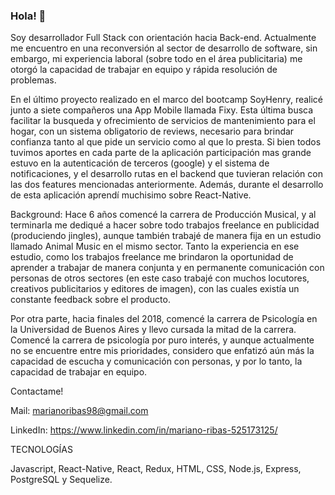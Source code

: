 ### Hola! 👋

Soy desarrollador Full Stack con orientación hacia Back-end.  Actualmente me encuentro en una reconversión al sector de desarrollo de software, sin embargo, mi experiencia laboral (sobre todo en el área publicitaria) me otorgó la capacidad de trabajar en equipo y rápida resolución de problemas.

En el último proyecto realizado en el marco del bootcamp SoyHenry, realicé junto a siete compañeros una App Mobile llamada Fixy. Esta última busca facilitar la busqueda y ofrecimiento de servicios de mantenimiento para el hogar, con un sistema obligatorio de reviews, necesario para brindar confianza tanto al que pide un servicio como al que lo presta.
Si bien todos tuvimos aportes en cada parte de la aplicación participación mas grande estuvo en la autenticación de terceros (google) y el sistema de notificaciones, y el desarrollo rutas en el backend que tuvieran relación con las dos features mencionadas anteriormente. Además, durante el desarrollo de esta aplicación aprendí muchisimo sobre React-Native.  

Background:
Hace 6 años comencé la carrera de Producción Musical, y al terminarla me dediqué a hacer sobre todo trabajos freelance en publicidad (produciendo jingles), aunque también trabajé de manera fija en un estudio llamado Animal Music en el mismo sector. Tanto la experiencia en ese estudio, como los trabajos freelance me brindaron la oportunidad de aprender a trabajar de manera conjunta y en permanente comunicación con personas de otros sectores (en este caso trabajé con muchos locutores, creativos publicitarios y editores de imagen), con las cuales existía un constante feedback sobre el producto.

Por otra parte, hacia finales del 2018, comencé la carrera de Psicología en la Universidad de Buenos Aires y llevo cursada la mitad de la carrera.
Comencé la carrera de psicología por puro interés, y aunque actualmente no se encuentre entre mis prioridades, considero que enfatizó aún más la capacidad de escucha y comunicación con personas, y por lo tanto, la capacidad de trabajar en equipo.

Contactame!

Mail: marianoribas98@gmail.com

LinkedIn: https://www.linkedin.com/in/mariano-ribas-525173125/

TECNOLOGÍAS

Javascript, React-Native, React, Redux, HTML, CSS, Node.js,  Express, PostgreSQL y Sequelize.

<!--
**MarianoRibas/MarianoRibas** is a ✨ _special_ ✨ repository because its `README.md` (this file) appears on your GitHub profile.

Here are some ideas to get you started:

- 🔭 I’m currently working on ...
- 🌱 I’m currently learning ...
- 👯 I’m looking to collaborate on ...
- 🤔 I’m looking for help with ...
- 💬 Ask me about ...
- 📫 How to reach me: ...
- 😄 Pronouns: ...
- ⚡ Fun fact: ...
-->
